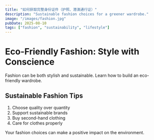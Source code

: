 ```yaml
---
title: "如何获取完整身份证件（护照、港澳通行证）"
description: "Sustainable fashion choices for a greener wardrobe."
image: "/images/fashion.jpg"
pubDate: 2025-08-10
tags: ["fashion", "sustainability", "lifestyle"]
---
```


# Eco-Friendly Fashion: Style with Conscience

Fashion can be both stylish and sustainable. Learn how to build an eco-friendly wardrobe.

## Sustainable Fashion Tips

1. Choose quality over quantity
2. Support sustainable brands
3. Buy second-hand clothing
4. Care for clothes properly

Your fashion choices can make a positive impact on the environment.

